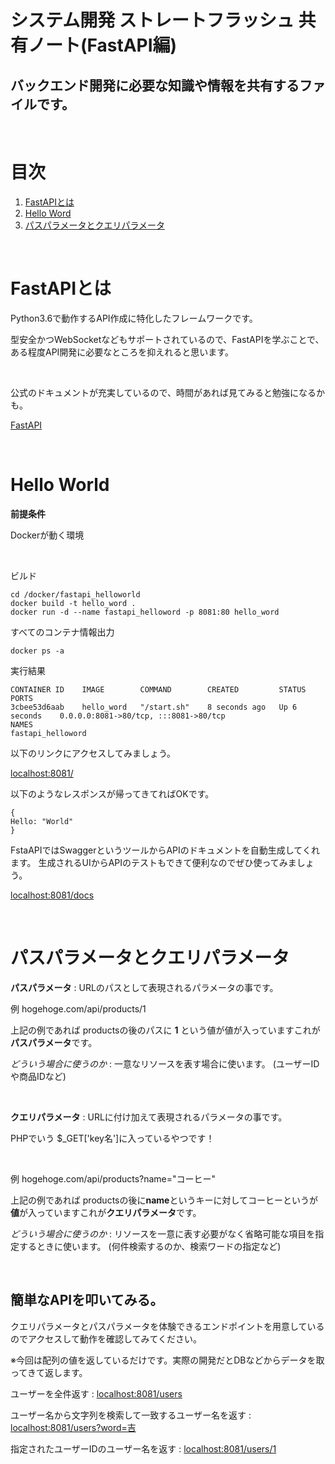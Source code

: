 # システム開発 ストレートフラッシュ 共有ノート(FastAPI編)
## バックエンド開発に必要な知識や情報を共有するファイルです。

<BR>

# 目次
<!-- 目次部分(リンクになるところ) -->
1. [FastAPIとは](#anchor1)
1. [Hello Word](#anchor2)
1. [パスパラメータとクエリパラメータ](#anchor3)

<BR>

<a id="anchor1"></a>
# FastAPIとは
Python3.6で動作するAPI作成に特化したフレームワークです。

型安全かつWebSocketなどもサポートされているので、FastAPIを学ぶことで、ある程度API開発に必要なところを抑えれると思います。

<BR>

公式のドキュメントが充実しているので、時間があれば見てみると勉強になるかも。

[FastAPI](https://fastapi.tiangolo.com/ja/)

<BR>


<a id="anchor2"></a>
# Hello World
**前提条件**

Dockerが動く環境

<BR>

ビルド
```
cd /docker/fastapi_helloworld
docker build -t hello_word .
docker run -d --name fastapi_helloword -p 8081:80 hello_word
```
すべてのコンテナ情報出力
```
docker ps -a 
```

実行結果

```
CONTAINER ID    IMAGE        COMMAND        CREATED         STATUS          PORTS
3cbee53d6aab    hello_word   "/start.sh"    8 seconds ago   Up 6 seconds    0.0.0.0:8081->80/tcp, :::8081->80/tcp 
NAMES
fastapi_helloword
```

以下のリンクにアクセスしてみましょう。



[localhost:8081/](http://localhost:8081/)

以下のようなレスポンスが帰ってきてればOKです。

```
{
Hello: "World"
}
```



FstaAPIではSwaggerというツールからAPIのドキュメントを自動生成してくれます。
生成されるUIからAPIのテストもできて便利なのでぜひ使ってみましょう。

[localhost:8081/docs](http://localhost:8081/docs)

<BR>

<a id="anchor3"></a>

# パスパラメータとクエリパラメータ
**パスパラメータ** : URLのパスとして表現されるパラメータの事です。

例  hogehoge.com/api/products/1

上記の例であれば
productsの後のパスに **1** という値が値が入っていますこれが**パスパラメータ**です。

*どういう場合に使うのか*    : 一意なリソースを表す場合に使います。
(ユーザーIDや商品IDなど)

<BR>

**クエリパラメータ** : URLに付け加えて表現されるパラメータの事です。

PHPでいう $_GET['key名']に入っているやつです！

<BR>

例  hogehoge.com/api/products?name="コーヒー"

上記の例であれば
productsの後に**name**というキーに対してコーヒーというが**値**が入っていますこれが**クエリパラメータ**です。

*どういう場合に使うのか* : リソースを一意に表す必要がなく省略可能な項目を指定するときに使います。
(何件検索するのか、検索ワードの指定など)

<BR>

## 簡単なAPIを叩いてみる。

クエリパラメータとパスパラメータを体験できるエンドポイントを用意しているのでアクセスして動作を確認してみてください。

※今回は配列の値を返しているだけです。実際の開発だとDBなどからデータを取ってきて返します。

ユーザーを全件返す  :
[localhost:8081/users](http://localhost:8081/users)

ユーザー名から文字列を検索して一致するユーザー名を返す  :
[localhost:8081/users?word=吉](http://localhost:8081/users?word=吉)

指定されたユーザーIDのユーザー名を返す  :
[localhost:8081/users/1](http://localhost:8081/users/1)










